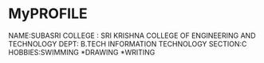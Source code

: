 # MyPROFILE
NAME:SUBASRI
COLLEGE : SRI KRISHNA COLLEGE OF ENGINEERING AND TECHNOLOGY
DEPT: B.TECH INFORMATION TECHNOLOGY
SECTION:C
HOBBIES:SWIMMING
*DRAWING
*WRITING
